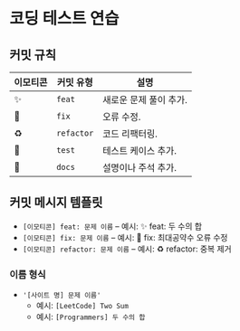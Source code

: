 # 코딩 테스트 연습

## 커밋 규칙

| 이모티콘 | 커밋 유형    | 설명                    |
| -------- | ------------ | ----------------------- |
| ✨       | `feat`       | 새로운 문제 풀이 추가.   |
| 🐛       | `fix`        | 오류 수정.              |
| ♻️       | `refactor`   | 코드 리팩터링.          |
| 🧪       | `test`       | 테스트 케이스 추가.      |
| 📝       | `docs`       | 설명이나 주석 추가.      |

## 커밋 메시지 템플릿

- `[이모티콘] feat: 문제 이름` – 예시: ✨ feat: 두 수의 합
- `[이모티콘] fix: 문제 이름` – 예시: 🐛 fix: 최대공약수 오류 수정
- `[이모티콘] refactor: 문제 이름` – 예시: ♻️ refactor: 중복 제거

### 이름 형식

- `'[사이트 명] 문제 이름'`
  - 예시: `[LeetCode] Two Sum`
  - 예시: `[Programmers] 두 수의 합`
